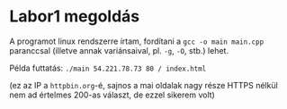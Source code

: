 # Labor1 megoldás

A programot linux rendszerre írtam, fordítani a `gcc -o main main.cpp` paranccsal (illetve annak variánsaival, pl. `-g`, `-O`, stb.) lehet.

Példa futtatás: `./main 54.221.78.73 80 / index.html`

(ez az IP a `httpbin.org`-é, sajnos a mai oldalak nagy része HTTPS nélkül nem ad értelmes 200-as választ, de ezzel sikerem volt)